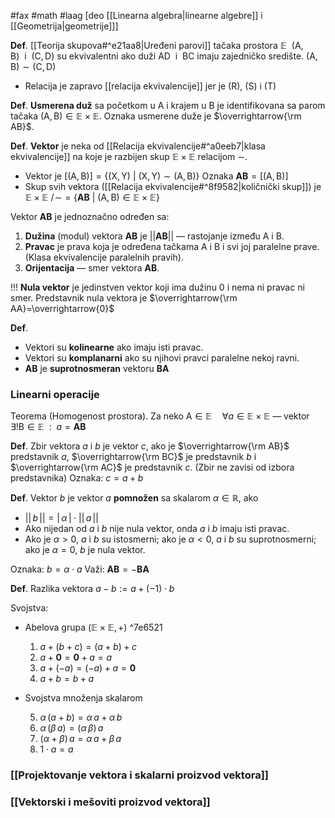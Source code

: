 #fax #math #laag [deo [[Linearna algebra|linearne algebre]] i [[Geometrija|geometrije]]]
$\:$

**Def**. [[Teorija skupova#^e21aa8|Uređeni parovi]] tačaka prostora $\mathbb{E}\ \ (\mathrm{A},\,\mathrm{B})\ \:$i$\:\ (\mathrm{C},\,\mathrm{D})$ su ekvivalentni ako duži $\mathrm{AD}\ \:$i$\:\ \mathrm{BC}$ imaju zajedničko središte.
$(\mathrm{A},\,\mathrm{B})\sim(\mathrm{C},\,\mathrm{D})$
- Relacija je zapravo [[relacija ekvivalencije]] jer je (R), (S) i (T) 

**Def**. **Usmerena duž** sa početkom u $\mathrm{A}$ i krajem u $\mathrm{B}$ je identifikovana sa parom tačaka $(\mathrm{A},\,\mathrm{B})\in \mathbb{E}\times\mathbb{E}$. Oznaka usmerene duže je $\overrightarrow{\rm AB}$.

**Def**. **Vektor** je neka od [[Relacija ekvivalencije#^a0eeb7|klasa ekvivalencije]] na koje je razbijen skup $\mathbb{E}\times\mathbb{E}$ relacijom $\sim$.
- Vektor je $\Big[(\mathrm{A},\,\mathrm{B})\Big]=\Big\{ (\mathrm{X},\,\mathrm{Y})\ \Big|\ (\mathrm{X},\,\mathrm{Y})\sim(\mathrm{A},\,\mathrm{B}) \Big\}$
  Oznaka $\mathbf{AB}=\Big[(\mathrm{A},\,\mathrm{B})\Big]$
- Skup svih vektora ([[Relacija ekvivalencije#^8f9582|količnički skup]]) je $\mathbb{E\times\mathbb{E}\ /\!\sim}=\Big\{\mathbf{AB}\ \Big|\ (\mathrm{A},\,\mathrm{B})\in\mathbb{E}\times\mathbb{E}\Big\}$

Vektor $\mathbf{AB}$ je jednoznačno određen sa:
1. **Dužina** (modul) vektora $\mathbf{AB}$ je $||\mathbf{AB}||$ — rastojanje između $\mathrm{A}$ i $\mathrm{B}.$
2. **Pravac** je prava koja je određena tačkama $\mathrm{A}$ i $\mathrm{B}$ i svi joj paralelne prave. (Klasa ekvivalencije paralelnih pravih).
3. **Orijentacija** — smer vektora $\mathbf{AB}$.

!!! **Nula vektor** je jedinstven vektor koji ima dužinu $0$ i nema ni pravac ni smer. Predstavnik nula vektora je $\overrightarrow{\rm AA}=\overrightarrow{0}$

**Def**.
- Vektori su **kolinearne** ako imaju isti pravac.
- Vektori su **komplanarni** ako su njihovi pravci paralelne nekoj ravni.
- $\mathbf{AB}$ je **suprotnosmeran** vektoru $\mathbf{BA}$

### Linearni operacije
Teorema (Homogenost prostora).
Za neko $\mathrm{A}\in\mathbb{E}\quad\forall a\in\mathbb{E}\times\mathbb{E}$ — vektor $\quad\exists!\mathrm{B}\in\mathbb{E}\ \ :\ \ a=\mathbf{AB}$


**Def**. Zbir vektora $a$ i $b$ je vektor $c$, ako je $\overrightarrow{\rm AB}$ predstavnik $a$, $\overrightarrow{\rm BC}$ je predstavnik $b$ i $\overrightarrow{\rm AC}$ je predstavnik $c$.
(Zbir ne zavisi od izbora predstavnika)
Oznaka: $c = a + b$

**Def**. Vektor $b$ je vektor $a$ **pomnožen** sa skalarom $\alpha\in\mathbb{R}$, ako 
- $||\,b\,||=|\,\alpha\,|\cdot||\,a\,||$
- Ako nijedan od $a$ i $b$ nije nula vektor, onda $a$ i $b$ imaju isti pravac.
- Ako je $\alpha>0$, $a$ i $b$ su istosmerni;
  ako je $\alpha<0$, $a$ i $b$ su suprotnosmerni;
  ako je $\alpha=0$, $b$ je nula vektor.

 Oznaka: $b = \alpha\cdot a$
 Važi: $\mathbf{AB}=-\mathbf{BA}$

**Def**. Razlika vektora $a-b:=a+(-1)\cdot b$

Svojstva:
- Abelova grupa $(\mathbb{E}\times\mathbb{E},\,+)$ ^7e6521
	1. $a+(b+c)=(a+b)+c$
	2. $a+\mathbf{0}=\mathbf{0}+a=a$
	3. $a+(-a)=(-a)+a=\mathbf{0}$
	4. $a+b=b+a$
- Svojstva množenja skalarom
  
	5. $\alpha\,(a+b)=\alpha\,a+\alpha\,b$
	6. $\alpha\,(\beta\,a)=(\alpha\,\beta)\,a$
	7. $(\alpha+\beta)\,a=\alpha\,a+\beta\,a$
	8. $1\cdot a=a$

### [[Projektovanje vektora i skalarni proizvod vektora]]

### [[Vektorski i mešoviti proizvod vektora]]